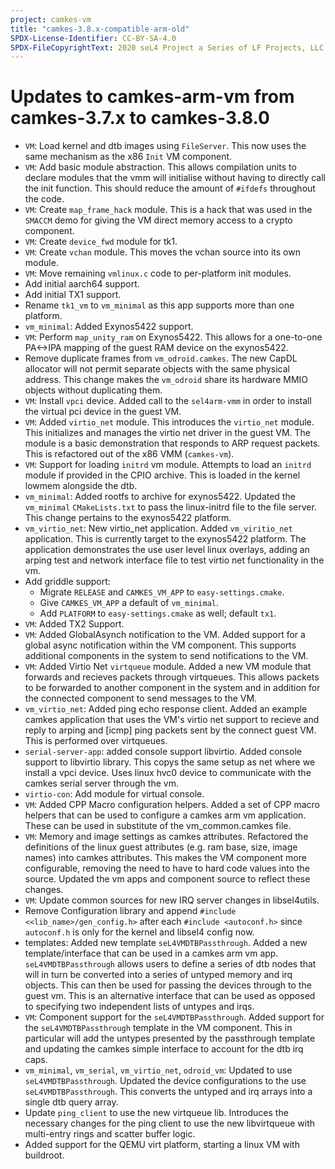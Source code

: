 ```yaml
---
project: camkes-vm
title: "camkes-3.8.x-compatible-arm-old"
SPDX-License-Identifier: CC-BY-SA-4.0
SPDX-FileCopyrightText: 2020 seL4 Project a Series of LF Projects, LLC.
---
```

# Updates to camkes-arm-vm from camkes-3.7.x to camkes-3.8.0

- `VM`: Load kernel and dtb images using `FileServer`.
  This now uses the same mechanism as the x86 `Init` VM component.
- `VM`: Add basic module abstraction.  This allows compilation units
  to declare modules that the vmm will
  initialise without having to directly call the init function. This
  should reduce the amount of `#ifdefs` throughout the code.
- `VM`: Create `map_frame_hack` module.
  This is a hack that was used in the `SMACCM` demo for giving the VM direct
  memory access to a crypto component.
- `VM`: Create `device_fwd` module for tk1.
- `VM`: Create `vchan` module. This moves the vchan source into its own module.
- `VM`: Move remaining `vmlinux.c` code to per-platform init modules.
- Add initial aarch64 support.
- Add initial TX1 support.
- Rename `tk1_vm` to `vm_minimal` as this app supports more than one platform.
- `vm_minimal`: Added Exynos5422 support.
- `VM`: Perform `map_unity_ram` on Exynos5422.  This allows for
  a one-to-one PA<->IPA mapping of the guest RAM device on the exynos5422.
- Remove duplicate frames from `vm_odroid.camkes`.
  The new CapDL allocator will not permit separate objects with the same
  physical address. This change makes the `vm_odroid` share its hardware MMIO objects
  without duplicating them.
- `VM`: Install `vpci` device. Added call to the `sel4arm-vmm` in order to install the virtual
  pci device in the guest VM.
- `VM`: Added `virtio_net` module.
  This introduces the `virtio_net` module. This initializes and
  manages the virtio net driver in the guest VM. The module
  is a basic demonstration that responds to ARP request packets.
  This is refactored out of the x86 VMM (`camkes-vm`).
- `VM`: Support for loading `initrd` vm module.
  Attempts to load an `initrd` module if provided in the CPIO archive.
  This is loaded in the kernel lowmem alongside the dtb.
- `vm_minimal`: Added rootfs to archive for exynos5422.
  Updated the `vm_minimal` `CMakeLists.txt` to pass the linux-initrd file
  to the file server. This change pertains to the exynos5422
  platform.
- `vm_virtio_net`: New virtio_net application.
  Added `vm_viritio_net` application. This is currently target to
  the exynos5422 platform. The application demonstrates the use
  user level linux overlays, adding an arping test and network
  interface file to test virtio net functionality in the vm.
- Add griddle support:
  - Migrate `RELEASE` and `CAMKES_VM_APP` to `easy-settings.cmake`.
  - Give `CAMKES_VM_APP` a default of `vm_minimal`.
  - Add `PLATFORM` to `easy-settings.cmake` as well; default `tx1`.
- `VM`: Added TX2 Support.
- `VM`: Added GlobalAsynch notification to the VM.
  Added support for a global async notification within the VM
  component. This supports additional components in the system to
  send notifications to the VM.
- `VM`: Added Virtio Net `virtqueue` module.
  Added a new VM module that forwards and recieves packets through
  virtqueues. This allows packets to be forwarded to another
  component in the system and in addition for the connected component
  to send messages to the VM.
- `vm_virtio_net`: Added ping echo response client.
  Added an example camkes application that uses the VM's virtio
  net support to recieve and reply to arping and [icmp] ping
  packets sent by the connect guest VM. This is performed over
  virtqueues.
- `serial-server-app`: added console support libvirtio.
  Added console support to libvirtio library.
  This copys the same setup as net where we install
  a vpci device. Uses linux hvc0 device to communicate with
  the camkes serial server through the vm.
- `virtio-con`: Add module for virtual console.
- `VM`: Added CPP Macro configuration helpers.
  Added a set of CPP macro helpers that can be used to configure
  a camkes arm vm application. These can be used in substitute of
  the vm_common.camkes file.
- `VM`: Memory and image settings as camkes attributes.
  Refactored the definitions of the linux guest attributes (e.g. ram
  base, size, image names) into camkes attributes. This makes the
  VM component more configurable, removing the need to have to hard
  code values into the source. Updated the vm apps and component
  source to reflect these changes.
- `VM`: Update common sources for new IRQ server changes in libsel4utils.
- Remove Configuration library and append `#include <<lib_name>/gen_config.h>` after each
    `#include <autoconf.h>` since `autoconf.h` is only for the kernel and libsel4 config now.
- templates: Added new template `seL4VMDTBPassthrough`.
  Added a new template/interface that can be used in a camkes
  arm vm app. `seL4VMDTBPassthrough` allows users to define a series
  of dtb nodes that will in turn be converted into a series of
  untyped memory and irq objects. This can then be used for passing
  the devices through to the guest vm. This is an alternative
  interface that can be used as opposed to specifying two
  independent lists of untypes and irqs.
- `VM`: Component support for the `seL4VMDTBPassthrough`.
  Added support for the `seL4VMDTBPassthrough` template in the VM
  component. This in particular will add the untypes presented by
  the passthrough template and updating the camkes simple interface
  to account for the dtb irq caps.
- `vm_minimal`, `vm_serial`, `vm_virtio_net`, `odroid_vm`: Updated to use `seL4VMDTBPassthrough`.
  Updated the device configurations to the use `seL4VMDTBPassthrough`.
  This converts the untyped and irq arrays into a single dtb query
  array.
- Update `ping_client` to use the new virtqueue lib.
  Introduces the necessary changes for the ping client to use the new
  libvirtqueue with multi-entry rings and scatter buffer logic.
- Added support for the QEMU virt platform, starting a linux VM with buildroot.



